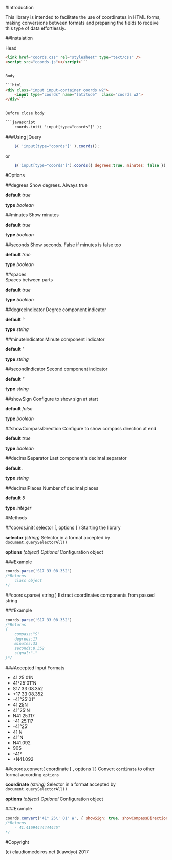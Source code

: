 #Introduction

This library is intended to facilitate the use of coordinates in HTML forms, making conversions between formats and preparing the fields to receive this type of data effortlessly.

##Instalation

Head

```html
<link href="coords.css" rel="stylesheet" type="text/css" />
<script src="coords.js"></script>```


Body

```html
<div class="input input-container coords w2">
    <input type="coords" name="latitude"  class="coords w2">
</div>```


Before close body

```javascript
    coords.init( 'input[type="coords"]' );
```

###Using jQuery

```javascript
    $( 'input[type="coords"]' ).coords();
```

or

```javascript
    $('input[type="coords"]').coords({ degrees:true, minutes: false });
```

#Options

##degrees
Show degrees. Always true

**default** *true*

**type** *boolean*

##minutes
Show minutes

**default** *true*

**type** *boolean*

##seconds
Show seconds. False if minutes is false too

**default** *true*

**type** *boolean*


##spaces   
Spaces between parts

**default** *true*

**type** *boolean*

##degreeIndicator
Degree component indicator

**default** *°*

**type** *string*

##minuteIndicator
Minute component indicator

**default** *'*

**type** *string*

##secondIndicator
Second component indicator

**default** *"*

**type** *string*

##showSign
Configure to show sign at start

**default** *false*

**type** *boolean*

##showCompassDirection
Configure to show compass direction at end

**default** *true*

**type** *boolean*

##decimalSeparator
Last component's decimal separator

**default** *.*

**type** *string*

##decimalPlaces
Number of decimal places

**default** *5*

**type** *integer*

#Methods

##coords.init( selector [, options ] )
Starting the library

**selector** *(string)*
Selector in a format accepted by `document.querySelectorAll()`

**options** *(object) Optional*
Configuration object

###Example

```javascript
coords.parse('S17 33 08.352')
/*Returns
    class object
*/
```

##coords.parse( string )
Extract coordinates components from passed string

###Example

```javascript
coords.parse('S17 33 08.352')
/*Returns
{
    compass:"S"
    degrees:17
    minutes:33
    seconds:8.352
    signal:"-"
}*/
```

###Accepted Input Formats

- 41 25 01N
- 41°25'01"N
- S17 33 08.352
- +17 33 08.352
- -41°25'01"
- 41 25N
- 41°25'N
- N41 25.117
- -41 25.117
- -41°25'
- 41 N
- 41°N 
- N41.092
- 90S
- -41°
- +N41.092

##coords.convert( coordinate [ , options ] )
Convert `cordinate` to other format according `options`

**coordinate** *(string)*
Selector in a format accepted by `document.querySelectorAll()`

**options** *(object) Optional*
Configuration object

###Example

```javascript
coords.convert('41° 25\' 01" W', { showSign: true, showCompassDirection:false, minutes:false } )
/*Returns
    - 41.41694444444445°
*/
```



#Copyright

(c) claudiomedeiros.net (klawdyo) 2017
